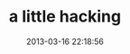 ---
layout: post
title: "a little hacking"
date: 2013-03-16 22:18:56
comments: true
share: true
description: a little hacking
tags:
- C
- linux
- bank
- security
---